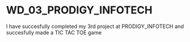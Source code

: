 # WD_03_PRODIGY_INFOTECH
I have succesfully completed my 3rd project at PRODIGY_INFOTECH and succesfully made a TIC TAC TOE game
